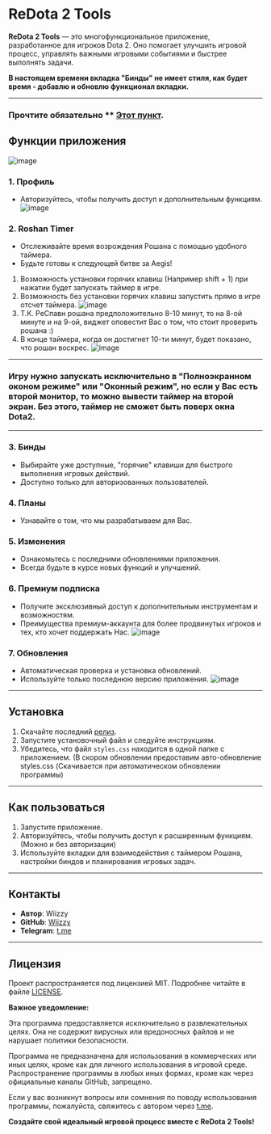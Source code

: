 # ReDota 2 Tools  
**ReDota 2 Tools** — это многофункциональное приложение, разработанное для игроков Dota 2. Оно помогает улучшить игровой процесс, управлять важными игровыми событиями и быстрее выполнять задачи.

**В настоящем времени вкладка "Бинды" не имеет стиля, как будет время - добавлю и обновлю функционал вкладки.**

---
### Прочтите обязательно ** [Этот пункт]([https://github.com/Wiizzy/ReDota-Helper-/releases](https://github.com/Wiizzy/ReDota-Helper-/tree/main?tab=readme-ov-file#%D0%B8%D0%B3%D1%80%D1%83-%D0%BD%D1%83%D0%B6%D0%BD%D0%BE-%D0%B7%D0%B0%D0%BF%D1%83%D1%81%D0%BA%D0%B0%D1%82%D1%8C-%D0%B8%D1%81%D0%BA%D0%BB%D1%8E%D1%87%D0%B8%D1%82%D0%B5%D0%BB%D1%8C%D0%BD%D0%BE-%D0%B2-%D0%BF%D0%BE%D0%BB%D0%BD%D0%BE%D1%8D%D0%BA%D1%80%D0%B0%D0%BD%D0%BD%D0%BE%D0%BC-%D0%BE%D0%BA%D0%BE%D0%BD%D0%BE%D0%BC-%D1%80%D0%B5%D0%B6%D0%B8%D0%BC%D0%B5-%D0%B8%D0%BB%D0%B8-%D0%BE%D0%BA%D0%BE%D0%BD%D0%BD%D1%8B%D0%B9-%D1%80%D0%B5%D0%B6%D0%B8%D0%BC-%D0%BD%D0%BE-%D0%B5%D1%81%D0%BB%D0%B8-%D1%83-%D0%B2%D0%B0%D1%81-%D0%B5%D1%81%D1%82%D1%8C-%D0%B2%D1%82%D0%BE%D1%80%D0%BE%D0%B9-%D0%BC%D0%BE%D0%BD%D0%B8%D1%82%D0%BE%D1%80-%D1%82%D0%BE-%D0%BC%D0%BE%D0%B6%D0%BD%D0%BE-%D0%B2%D1%8B%D0%B2%D0%B5%D1%81%D1%82%D0%B8-%D1%82%D0%B0%D0%B9%D0%BC%D0%B5%D1%80-%D0%BD%D0%B0-%D0%B2%D1%82%D0%BE%D1%80%D0%BE%D0%B9-%D1%8D%D0%BA%D1%80%D0%B0%D0%BD-%D0%B1%D0%B5%D0%B7-%D1%8D%D1%82%D0%BE%D0%B3%D0%BE-%D1%82%D0%B0%D0%B9%D0%BC%D0%B5%D1%80-%D0%BD%D0%B5-%D1%81%D0%BC%D0%BE%D0%B6%D0%B5%D1%82-%D0%B1%D1%8B%D1%82%D1%8C-%D0%BF%D0%BE%D0%B2%D0%B5%D1%80%D1%85-%D0%BE%D0%BA%D0%BD%D0%B0-dota2)).  

## Функции приложения
![image](https://github.com/user-attachments/assets/a2dab82f-0271-4206-b7eb-76d8feffe28d)

### 1. Профиль
- Авторизуйтесь, чтобы получить доступ к дополнительным функциям.  
![image](https://github.com/user-attachments/assets/a0e58e88-d8f9-4aaa-a53d-90960cd894d8)


### 2. Roshan Timer
- Отслеживайте время возрождения Рошана с помощью удобного таймера.  
- Будьте готовы к следующей битве за Aegis!
1. Возможность установки горячих клавиш (Например shift + 1) при нажатии будет запускать таймер в игре.
2. Возможность без установки горячих клавиш запустить прямо в игре отсчет таймера.
![image](https://github.com/user-attachments/assets/8ebc7a13-8ee4-4d16-8e77-cf887a7b6b68)
3. Т.К. РеСпавн рошана предположительно 8-10 минут, то на 8-ой минуте и на 9-ой, виджет оповестит Вас о том, что стоит проверить рошана :)
4. В конце таймера, когда он достигнет 10-ти минут, будет показано, что рошан воскрес.
![image](https://github.com/user-attachments/assets/ca923882-db52-4f52-b55c-8bcd4634cfa2)
---
### Игру нужно запускать исключительно в "Полноэкранном оконом режиме" или "Оконный режим", но если у Вас есть второй монитор, то можно вывести таймер на второй экран. Без этого, таймер не сможет быть поверх окна Dota2.
---
### 3. Бинды
- Выбирайте уже доступные, "горячие" клавиши для быстрого выполнения игровых действий.  
- Доступно только для авторизованных пользователей.

### 4. Планы
- Узнавайте о том, что мы разрабатываем для Вас.

### 5. Изменения
- Ознакомьтесь с последними обновлениями приложения.  
- Всегда будьте в курсе новых функций и улучшений.

### 6. Премиум подписка
- Получите эксклюзивный доступ к дополнительным инструментам и возможностям.  
- Преимущества премиум-аккаунта для более продвинутых игроков и тех, кто хочет поддержать Нас.
![image](https://github.com/user-attachments/assets/0b7a6ffe-a572-4b83-b619-02fcb339c24d)

### 7. Обновления
- Автоматическая проверка и установка обновлений.  
- Используйте только последнюю версию приложения.
![image](https://github.com/user-attachments/assets/873200c7-fd5a-4d42-86f4-67d365c19d2f)


---

## Установка

1. Скачайте последний [релиз](https://github.com/Wiizzy/ReDota-Helper-/releases).  
2. Запустите установочный файл и следуйте инструкциям.  
3. Убедитесь, что файл `styles.css` находится в одной папке с приложением. (В скором обновлении предоставим авто-обновление styles.css (Скачивается при автоматическом обновлении программы)

---

## Как пользоваться

1. Запустите приложение.  
2. Авторизуйтесь, чтобы получить доступ к расширенным функциям. (Можно и без авторизации)
3. Используйте вкладки для взаимодействия с таймером Рошана, настройки биндов и планирования игровых задач.

---

## Контакты
- **Автор**: Wiizzy  
- **GitHub**: [Wiizzy](https://github.com/Wiizzy)  
- **Telegram**: [t.me](https://t.me/pgryo)

---

## Лицензия
Проект распространяется под лицензией MIT. Подробнее читайте в файле [LICENSE](LICENSE).  

**Важное уведомление:**

Эта программа предоставляется исключительно в развлекательных целях. Она не содержит вирусных или вредоносных файлов и не нарушает политики безопасности.

Программа не предназначена для использования в коммерческих или иных целях, кроме как для личного использования в игровой среде. Распространение программы в любых иных формах, кроме как через официальные каналы GitHub, запрещено.

Если у вас возникнут вопросы или сомнения по поводу использования программы, пожалуйста, свяжитесь с автором через [t.me](https://t.me/pgryo).

**Создайте свой идеальный игровой процесс вместе с ReDota 2 Tools!**
